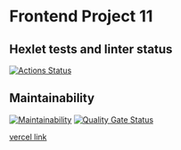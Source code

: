 # Frontend Project 11

## Hexlet tests and linter status

[![Actions Status](https://github.com/daria-z/frontend-project-11/actions/workflows/hexlet-check.yml/badge.svg)](https://github.com/daria-z/frontend-project-11/actions)

## Maintainability

[![Maintainability](https://qlty.sh/badges/c844bad3-843c-45f0-818d-ce89db985001/maintainability.svg)](https://qlty.sh/gh/daria-z/projects/frontend-project-11)
[![Quality Gate Status](https://sonarcloud.io/api/project_badges/measure?project=daria-z_frontend-project-11&metric=alert_status)](https://sonarcloud.io/summary/new_code?id=daria-z_frontend-project-11)

[vercel link](https://frontend-project-11-vvax.vercel.app/)
